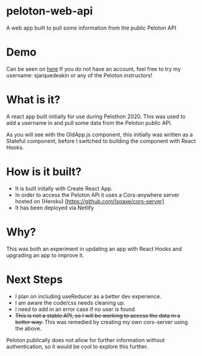 # peloton-web-api
A web app built to pull some information from the public Peloton API

# Demo
Can be seen on [here](https://infallible-raman-c574a0.netlify.app)
If you do not have an account, feel free to try my username: sjarquedeakin or any of the Peloton instructors!

# What is it?
A react app built initially for use during Pelothon 2020. This was used to add a username in and pull some data from the Peloton public API.

As you will see with the OldApp.js component, this initially was written as a Stateful component, before I switched to building the component with React Hooks.

# How is it built?
- It is built initally with Create React App.
- In order to access the Peloton APi it uses a Cors-anywhere server hosted on (Heroku) [https://github.com/Isoaxe/cors-server]
- It has been deployed via Netlify

# Why?
This was both an experiment in updating an app with React Hooks and upgrading an app to improve it.

# Next Steps
- I plan on including useReducer as a better dev experience. 
- I am aware the code/css needs cleaning up.
- I need to add in an error case if no user is found
- ~~This is not a stable API, so I will be working to access the data in a better way.~~ This was remedied by creating my own cors-server using the above.

Peloton publically does not allow for further information without authentication, so it would be cool to explore this further.

